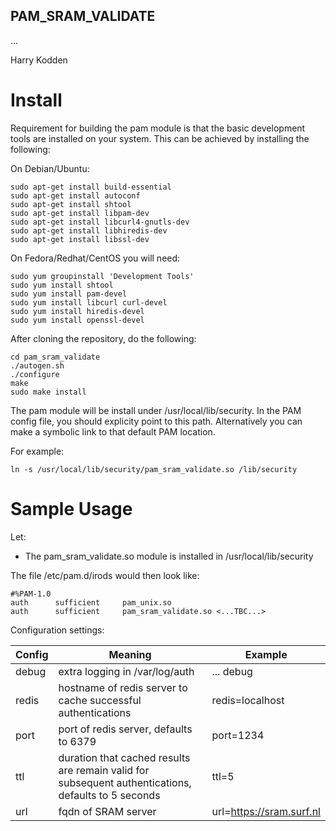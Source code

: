 ## PAM_SRAM_VALIDATE

...

Harry Kodden

# Install

Requirement for building the pam module is that the basic development tools are installed on your system. This can be achieved by installing the following:

On Debian/Ubuntu:
~~~
sudo apt-get install build-essential
sudo apt-get install autoconf
sudo apt-get install shtool
sudo apt-get install libpam-dev
sudo apt-get install libcurl4-gnutls-dev
sudo apt-get install libhiredis-dev
sudo apt-get install libssl-dev

~~~

On Fedora/Redhat/CentOS you will need:
~~~
sudo yum groupinstall 'Development Tools'
sudo yum install shtool
sudo yum install pam-devel
sudo yum install libcurl curl-devel
sudo yum install hiredis-devel
sudo yum install openssl-devel
~~~

After cloning the repository, do the following:

~~~
cd pam_sram_validate
./autogen.sh
./configure
make
sudo make install
~~~

The pam module will be install under /usr/local/lib/security. In the PAM config file, you should explicity point to this path. Alternatively you can make a symbolic link to that default PAM location.

For example:

~~~
ln -s /usr/local/lib/security/pam_sram_validate.so /lib/security
~~~


# Sample Usage

Let:
- The pam_sram_validate.so module is installed in /usr/local/lib/security

The file /etc/pam.d/irods would then look like:

~~~
#%PAM-1.0
auth      sufficient     pam_unix.so
auth      sufficient     pam_sram_validate.so <...TBC...>
~~~

Configuration settings:

Config | Meaning | Example
--- | --- | ---
debug | extra logging in /var/log/auth | ... debug
redis | hostname of redis server to cache successful authentications | redis=localhost
port | port of redis server, defaults to 6379 | port=1234
ttl | duration that cached results are remain valid for subsequent authentications, defaults to 5 seconds | ttl=5
url | fqdn of SRAM server | url=https://sram.surf.nl



